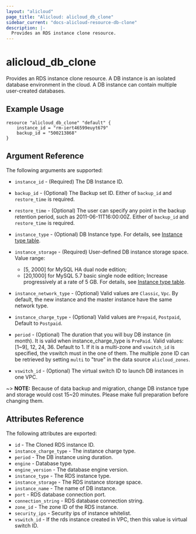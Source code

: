 ```yaml
---
layout: "alicloud"
page_title: "Alicloud: alicloud_db_clone"
sidebar_current: "docs-alicloud-resource-db-clone"
description: |-
  Provides an RDS instance clone resource.
---
```


# alicloud\_db\_clone

Provides an RDS instance clone resource. A DB instance is an isolated database
environment in the cloud. A DB instance can contain multiple user-created
databases.

## Example Usage

```
resource "alicloud_db_clone" "default" {
	instance_id = "rm-iert46599euyt679"
	backup_id = "500213868"
}
```

## Argument Reference

The following arguments are supported:

* `instance_id` - (Required) The DB Instance ID.
* `backup_id` - (Optional) The Backup set ID. Either of `backup_id` and `restore_time` is required.
* `restore_time` - (Optional) The user can specify any point in the backup retention period, such as 2011-06-11T16:00:00Z. Either of `backup_id` and `restore_time` is required.
* `instance_type` - (Optional) DB Instance type. For details, see [Instance type table](https://www.alibabacloud.com/help/doc-detail/26312.htm).
* `instance_storage` - (Required) User-defined DB instance storage space. Value range:
    - [5, 2000] for MySQL HA dual node edition;
    - [20,1000] for MySQL 5.7 basic single node edition;
    Increase progressively at a rate of 5 GB. For details, see [Instance type table](https://www.alibabacloud.com/help/doc-detail/26312.htm).

* `instance_network_type` - (Optional) Valid values are `Classic`, `Vpc`. By default, the new instance and the master instance have the same network type.
* `instance_charge_type` - (Optional) Valid values are `Prepaid`, `Postpaid`, Default to `Postpaid`.
* `period` - (Optional) The duration that you will buy DB instance (in month). It is valid when instance_charge_type is `PrePaid`. Valid values: [1~9], 12, 24, 36. Default to 1.
If it is a multi-zone and `vswitch_id` is specified, the vswitch must in the one of them.
The multiple zone ID can be retrieved by setting `multi` to "true" in the data source `alicloud_zones`.
* `vswitch_id` - (Optional) The virtual switch ID to launch DB instances in one VPC.

~> **NOTE:** Because of data backup and migration, change DB instance type and storage would cost 15~20 minutes. Please make full preparation before changing them.

## Attributes Reference

The following attributes are exported:

* `id` - The Cloned RDS instance ID.
* `instance_charge_type` - The instance charge type.
* `period` - The DB instance using duration.
* `engine` - Database type.
* `engine_version` - The database engine version.
* `instance_type` - The RDS instance type.
* `instance_storage` - The RDS instance storage space.
* `instance_name` - The name of DB instance.
* `port` - RDS database connection port.
* `connection_string` - RDS database connection string.
* `zone_id` - The zone ID of the RDS instance.
* `security_ips` - Security ips of instance whitelist.
* `vswitch_id` - If the rds instance created in VPC, then this value is virtual switch ID.